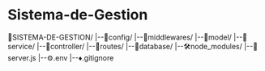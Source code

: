 # Sistema-de-Gestion
📁SISTEMA-DE-GESTION/ 
|--📁config/
|--📁middlewares/
|--📁model/
|--📁service/
|--📁controller/
|--📁routes/
|--📁database/
|--🛠️node_modules/
|--📄server.js
|--⚙️.env
|--♦️.gitignore
